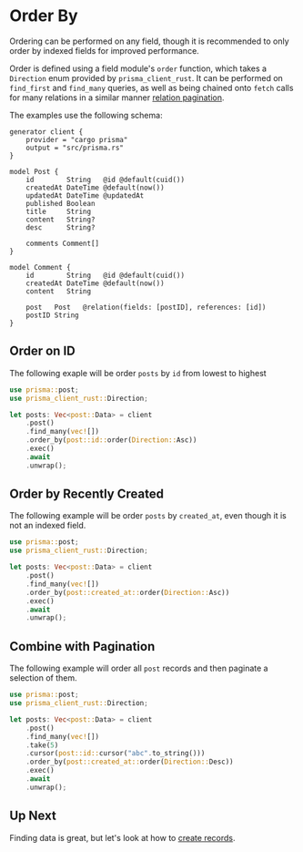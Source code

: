 # Order By

Ordering can be performed on any field, though it is recommended to only order by indexed fields for improved performance.

Order is defined using a field module's `order` function, which takes a `Direction` enum provided by `prisma_client_rust`.
It can be performed on `find_first` and `find_many` queries, as well as being chained onto `fetch` calls for many relations in a similar manner [relation pagination](06-pagination.md#relation-pagination).

The examples use the following schema:

```prisma
generator client {
    provider = "cargo prisma"
    output = "src/prisma.rs"
}

model Post {
    id        String   @id @default(cuid())
    createdAt DateTime @default(now())
    updatedAt DateTime @updatedAt
    published Boolean
    title     String
    content   String?
    desc      String?

    comments Comment[]
}

model Comment {
    id        String   @id @default(cuid())
    createdAt DateTime @default(now())
    content   String

    post   Post   @relation(fields: [postID], references: [id])
    postID String
}
```

## Order on ID

The following exaple will be order `posts` by `id` from lowest to highest

```rust
use prisma::post;
use prisma_client_rust::Direction;

let posts: Vec<post::Data> = client
    .post()
    .find_many(vec![])
    .order_by(post::id::order(Direction::Asc))
    .exec()
    .await
    .unwrap();
```

## Order by Recently Created

The following example will be order `posts` by `created_at`, even though it is not an indexed field.

```rust
use prisma::post;
use prisma_client_rust::Direction;

let posts: Vec<post::Data> = client
    .post()
    .find_many(vec![])
    .order_by(post::created_at::order(Direction::Asc))
    .exec()
    .await
    .unwrap();
```

## Combine with Pagination

The following example will order all `post` records and then paginate a selection of them.

```rust
use prisma::post;
use prisma_client_rust::Direction;

let posts: Vec<post::Data> = client
    .post()
    .find_many(vec![])
    .take(5)
    .cursor(post::id::cursor("abc".to_string()))
    .order_by(post::created_at::order(Direction::Desc))
    .exec()
    .await
    .unwrap();
```

## Up Next

Finding data is great, but let's look at how to [create records](08-create.md).
